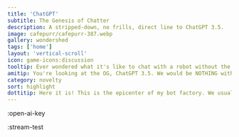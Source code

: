 ```yaml
---
title: 'ChatGPT'
subtitle: The Genesis of Chatter
description: A stripped-down, no frills, direct line to ChatGPT 3.5.
image: cafepurr/cafepurr-387.webp
gallery: wondershed
tags: ['home']
layout: 'vertical-scroll'
icon: game-icons:discussion
tooltip: Ever wondered what it's like to chat with a robot without the bells and whistles? You've come to the right place!
amitip: You're looking at the OG, ChatGPT 3.5. We would be NOTHING without this kindest of robots leading the way.
category: novelty
sort: highlight
dottitip: Here it is! This is the epicenter of my bot factory. We usually process our requests through a Kind Robot, but this is a direct line if you want to cut out any falderall.
---
```


:open-ai-key

:stream-test
